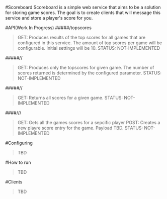 #Scoreboard
Scoreboard is a simple web service that aims to be a solution for storing game scores. The goal is to create clients that will message this service and store a player's score for you.


#API(Work In Progress)
#####/topscores
>GET: Produces results of the top scores for all games that are configured in this service. The amount of top scores per game will be configurable. Initial settings will be 10.
>STATUS: NOT-IMPLEMENTED

#####/<game>/<topscore>
>GET: Produces only the topscores for given game. The number of scores returned is determined by the configured parameter.
>STATUS: NOT-IMPLEMENTED

#####/<game>/<scores>
>GET: Returns all scores for a given game.
>STATUS: NOT-IMPLEMENTED

####/<game>/<scores>/<playerId>
>GET: Gets all the games scores for a sepcific player
>POST: Creates a new playre score entry for the game. Payload TBD.
>STATUS: NOT-IMPLEMENTED

#Configuring
>TBD

#How to run
>TBD

#Clients
>TBD
